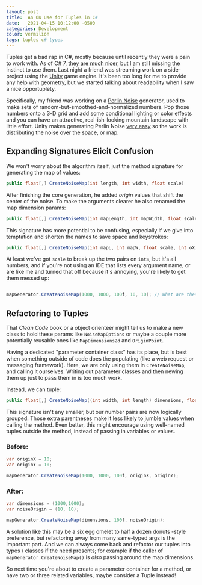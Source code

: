 ```yaml
---
layout: post
title:  An OK Use for Tuples in C#
date:   2021-04-15 10:12:00 -0500
categories: Development
color: vermilion
tags: tuples c# types
---
```


Tuples get a bad rap in C#, mostly because until recently they were a pain to work with. As of C# 7, [they are much nicer](https://docs.microsoft.com/en-us/dotnet/csharp/language-reference/builtin-types/value-tuples), but I am still missing the instinct to use them. Last night a friend was streaming work on a side-project using the [Unity](https://unity.com/) game engine. It's been too long for me to provide any help with geometry, but we started talking about readability when I saw a nice opportuplety. 

<!--more-->

Specifically, my friend was working on a [Perlin Noise](https://en.wikipedia.org/wiki/Perlin_noise) generator, used to make sets of random-but-smoothed-and-normalized numbers. Pop those numbers onto a 3-D grid and add some conditional lighting or color effects and you can have an attractive, real-ish-looking mountain landscape with little effort. Unity makes generating Perlin Noise [very easy](https://docs.unity3d.com/ScriptReference/Mathf.PerlinNoise.html) so the work is distributing the noise over the space, or map.

## Expanding Signatures Elicit Confusion

We won't worry about the algorithm itself, just the method signature for generating the map of values:

```csharp
public float[,] CreateNoiseMap(int length, int width, float scale)

```

After finishing the core generation, he added _origin_ values that shift the center of the noise. To make the arguments clearer he also renamed the map dimension params:

```csharp
public float[,] CreateNoiseMap(int mapLength, int mapWidth, float scale, int originX, int originZ)
```

This signature has  more potential to be confusing, especially if we give into temptation and shorten the names to save space and keystrokes:

```csharp
public float[,] CreateNoiseMap(int mapL, int mapW, float scale, int oX, int oZ)
```

At least we've got `scale` to break up the two pairs on `int`s, but it's all numbers, and if you're not using an IDE that lists every argument name, or are like me and turned that off because it's annoying, you're likely to get them messed up:

```csharp

mapGenerator.CreateNoiseMap(1000, 1000, 100f, 10, 10); // What are these values?!
```

## Refactoring to Tuples

That _Clean Code_ book or a object orienteer might tell us to make a new class to hold these params like `NoiseMapOptions` or maybe a couple more potentially reusable ones like `MapDimensions2d` and `OriginPoint`.

Having a dedicated "parameter container class" has its place, but is best when something outside of code does the populating (like a web request or messaging framework). Here, we are only using them in `CreateNoiseMap`, and calling it ourselves. Writing out parameter classes and then newing them up just to pass them in is too much work.

Instead, we can tuple:

```csharp
public float[,] CreateNoiseMap((int width, int length) dimensions, float scale, (int x, int z) origin)
```

This signature isn't any smaller, but our number pairs are now logically grouped. Those extra parentheses make it less likely to jumble values when calling the method. Even better, this might encourage using well-named tuples outside the method, instead of passing in variables or values.

### Before:

```csharp
var originX = 10;
var originY = 10;

mapGenerator.CreateNoiseMap(1000, 1000, 100f, originX, originY);
```

### After:

```csharp
var dimensions = (1000,1000);
var noiseOrigin = (10, 10);

mapGenerator.CreateNoiseMap(dimensions, 100f, noiseOrigin);
```

A solution like this may be a six egg omelet to half a dozen donuts -style preference, but refactoring away from many same-typed args is the important part. And we can always come back and refactor our tuples into types / classes if the need presents; for example if the caller of `mapGenerator.CreateNoiseMap()` is _also_ passing around the map dimensions.

So next time you're about to create a parameter container for a method, or have two or three related variables, maybe consider a Tuple instead!
